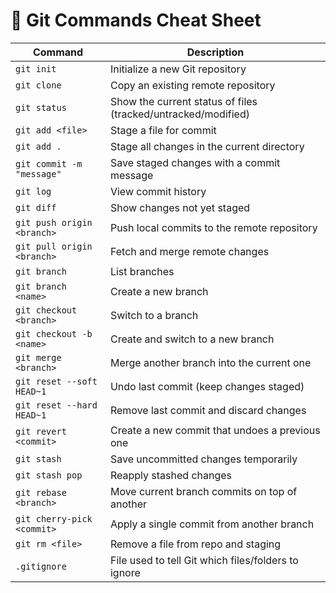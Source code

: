 # 🚀 Git Commands Cheat Sheet

| Command | Description |
|--------|-------------|
| `git init` | Initialize a new Git repository |
| `git clone` | Copy an existing remote repository |
| `git status` | Show the current status of files (tracked/untracked/modified) |
| `git add <file>` | Stage a file for commit |
| `git add .` | Stage all changes in the current directory |
| `git commit -m "message"` | Save staged changes with a commit message |
| `git log` | View commit history |
| `git diff` | Show changes not yet staged |
| `git push origin <branch>` | Push local commits to the remote repository |
| `git pull origin <branch>` | Fetch and merge remote changes |
| `git branch` | List branches |
| `git branch <name>` | Create a new branch |
| `git checkout <branch>` | Switch to a branch |
| `git checkout -b <name>` | Create and switch to a new branch |
| `git merge <branch>` | Merge another branch into the current one |
| `git reset --soft HEAD~1` | Undo last commit (keep changes staged) |
| `git reset --hard HEAD~1` | Remove last commit and discard changes |
| `git revert <commit>` | Create a new commit that undoes a previous one |
| `git stash` | Save uncommitted changes temporarily |
| `git stash pop` | Reapply stashed changes |
| `git rebase <branch>` | Move current branch commits on top of another |
| `git cherry-pick <commit>` | Apply a single commit from another branch |
| `git rm <file>` | Remove a file from repo and staging |
| `.gitignore` | File used to tell Git which files/folders to ignore |